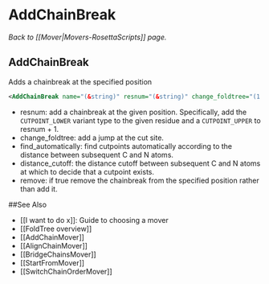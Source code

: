 # AddChainBreak
*Back to [[Mover|Movers-RosettaScripts]] page.*
## AddChainBreak

Adds a chainbreak at the specified position

```xml
<AddChainBreak name="(&string)" resnum="(&string)" change_foldtree="(1 &bool)" find_automatically="(0 &bool)" distance_cutoff="(2.5&Real)" remove="(0 &bool)"/>
```

-   resnum: add a chainbreak at the given position.  Specifically, add the `CUTPOINT_LOWER` variant type to the given residue and a `CUTPOINT_UPPER` to resnum + 1.
-   change\_foldtree: add a jump at the cut site.
-   find\_automatically: find cutpoints automatically according to the distance between subsequent C and N atoms.
-   distance\_cutoff: the distance cutoff between subsequent C and N atoms at which to decide that a cutpoint exists.
-   remove: if true remove the chainbreak from the specified position rather than add it.

##See Also

* [[I want to do x]]: Guide to choosing a mover
* [[FoldTree overview]]
* [[AddChainMover]]
* [[AlignChainMover]]
* [[BridgeChainsMover]]
* [[StartFromMover]]
* [[SwitchChainOrderMover]]
